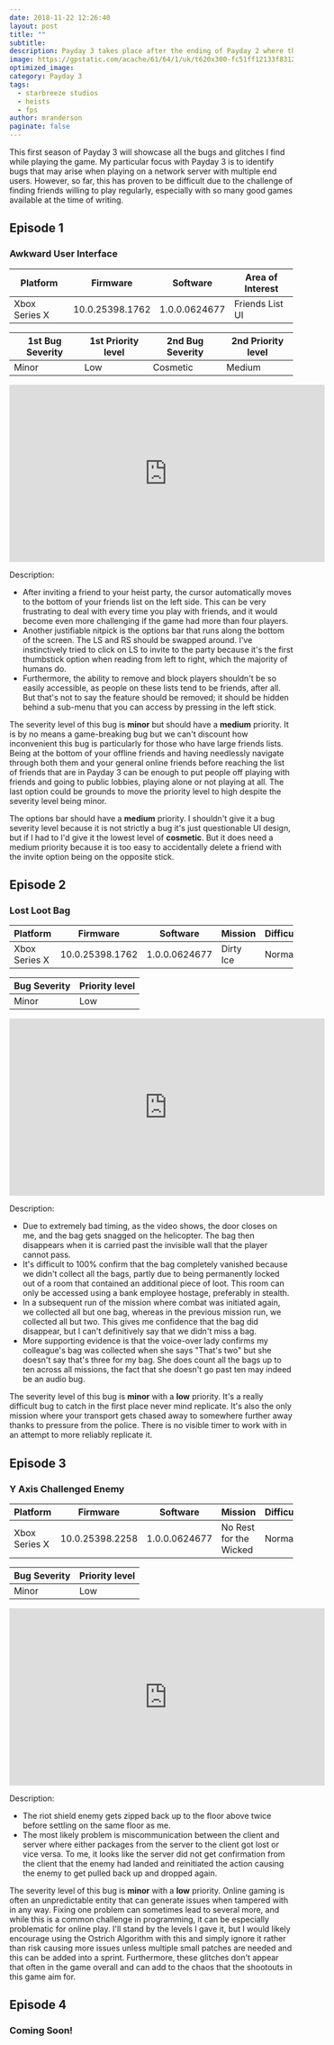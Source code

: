 ```yaml
---
date: 2018-11-22 12:26:40
layout: post
title: ""
subtitle: 
description: Payday 3 takes place after the ending of Payday 2 where the Payday Gang went separate ways and left their lives of crime, but being double-crossed and losing all of their money causes the Payday Gang to return to the life of crime.
image: https://gpstatic.com/acache/61/64/1/uk/t620x300-fc51ff12133f83121b596031562084e9.jpg
optimized_image: 
category: Payday 3
tags:
  - starbreeze studios
  - heists
  - fps
author: mranderson
paginate: false
---
```


This first season of Payday 3 will showcase all the bugs and glitches I find while playing the game. My particular focus with Payday 3 is to identify bugs that may arise when playing on a network server with multiple end users. However, so far, this has proven to be difficult due to the challenge of finding friends willing to play regularly, especially with so many good games available at the time of writing.

## Episode 1
### Awkward User Interface

<table>
    <thead>
      <tr>
        <th>Platform</th>
        <th>Firmware</th>
        <th>Software</th>
        <th>Area of Interest</th>
      </tr>
    </thead>
    <tbody>
      <tr>
        <td>Xbox Series X</td>
        <td>10.0.25398.1762</td>
        <td>1.0.0.0624677</td>
        <td>Friends List UI</td>
      </tr>
  </tbody>
</table>

<table>
    <thead>
      <tr>
        <th>1st Bug Severity</th>
        <th>1st Priority level</th>
        <th>2nd Bug Severity</th>
        <th>2nd Priority level</th>
      </tr>
    </thead>
    <tbody>
      <tr>
        <td>Minor</td>
        <td>Low</td>
        <td>Cosmetic</td>
        <td>Medium</td>
      </tr>
  </tbody>
</table>

<iframe width="560" height="315" src="https://www.youtube.com/embed/xWCbKr2Djpc?si=GWZxKdO60jWDcyH5" title="YouTube video player" frameborder="0" allow="accelerometer; autoplay; clipboard-write; encrypted-media; gyroscope; picture-in-picture; web-share" allowfullscreen></iframe>

Description:
* After inviting a friend to your heist party, the cursor automatically moves to the bottom of your friends list on the left side. This can be very frustrating to deal with every time you play with friends, and it would become even more challenging if the game had more than four players.
* Another justifiable nitpick is the options bar that runs along the bottom of the screen. The LS and RS should be swapped around. I've instinctively tried to click on LS to invite to the party because it's the first thumbstick option when reading from left to right, which the majority of humans do.
* Furthermore, the ability to remove and block players shouldn't be so easily accessible, as people on these lists tend to be friends, after all. But that's not to say the feature should be removed; it should be hidden behind a sub-menu that you can access by pressing in the left stick.

The severity level of this bug is **minor** but should have a **medium** priority. It is by no means a game-breaking bug but we can't discount how inconvenient this bug is particularly for those who have large friends lists. Being at the bottom of your offline friends and having needlessly navigate through both them and your general online friends before reaching the list of friends that are in Payday 3 can be enough to put people off playing with friends and going to public lobbies, playing alone or not playing at all. The last option could be grounds to move the priority level to high despite the severity level being minor.

The options bar should have a **medium** priority. I shouldn't give it a bug severity level because it is not strictly a bug it's just questionable UI design, but if I had to I'd give it the lowest level of **cosmetic**. But it does need a medium priority because it is too easy to accidentally delete a friend with the invite option being on the opposite stick.



## Episode 2
### Lost Loot Bag

<table>
    <thead>
      <tr>
        <th>Platform</th>
        <th>Firmware</th>
        <th>Software</th>
        <th>Mission</th>
        <th>Difficulty</th>
      </tr>
    </thead>
    <tbody>
      <tr>
        <td>Xbox Series X</td>
        <td>10.0.25398.1762</td>
        <td>1.0.0.0624677</td>
        <td>Dirty Ice</td>
        <td>Normal</td>
      </tr>
  </tbody>
</table>

<table>
    <thead>
      <tr>
        <th>Bug Severity</th>
        <th>Priority level</th>
      </tr>
    </thead>
    <tbody>
      <tr>
        <td>Minor</td>
        <td>Low</td>
      </tr>
  </tbody>
</table>

<iframe width="560" height="315" src="https://www.youtube.com/embed/93fXeVJI1bo?si=vLwDTrsi_uxxSF2I" title="YouTube video player" frameborder="0" allow="accelerometer; autoplay; clipboard-write; encrypted-media; gyroscope; picture-in-picture; web-share" allowfullscreen></iframe>


Description:
* Due to extremely bad timing, as the video shows, the door closes on me, and the bag gets snagged on the helicopter. The bag then disappears when it is carried past the invisible wall that the player cannot pass.
* It's difficult to 100% confirm that the bag completely vanished because we didn't collect all the bags, partly due to being permanently locked out of a room that contained an additional piece of loot. This room can only be accessed using a bank employee hostage, preferably in stealth.
* In a subsequent run of the mission where combat was initiated again, we collected all but one bag, whereas in the previous mission run, we collected all but two. This gives me confidence that the bag did disappear, but I can't definitively say that we didn't miss a bag. 
* More supporting evidence is that the voice-over lady confirms my colleague's bag was collected when she says "That's two" but she doesn't say that's three for my bag. She does count all the bags up to ten across all missions, the fact that she doesn't go past ten may indeed be an audio bug.

The severity level of this bug is **minor** with a **low** priority. It's a really difficult bug to catch in the first place never mind replicate. It's also the only mission where your transport gets chased away to somewhere further away thanks to pressure from the police. There is no visible timer to work with in an attempt to more reliably replicate it.



## Episode 3
### Y Axis Challenged Enemy

<table>
    <thead>
      <tr>
        <th>Platform</th>
        <th>Firmware</th>
        <th>Software</th>
        <th>Mission</th>
        <th>Difficulty</th>
      </tr>
    </thead>
    <tbody>
      <tr>
        <td>Xbox Series X</td>
        <td>10.0.25398.2258</td>
        <td>1.0.0.0624677</td>
        <td>No Rest for the Wicked</td>
        <td>Normal</td>
      </tr>
  </tbody>
</table>

<table>
    <thead>
      <tr>
        <th>Bug Severity</th>
        <th>Priority level</th>
      </tr>
    </thead>
    <tbody>
      <tr>
        <td>Minor</td>
        <td>Low</td>
      </tr>
  </tbody>
</table>

<iframe width="560" height="315" src="https://www.youtube.com/embed/K9Bj8Iw3u5I?si=x_skM-IKAyqAg33k" title="YouTube video player" frameborder="0" allow="accelerometer; autoplay; clipboard-write; encrypted-media; gyroscope; picture-in-picture; web-share" allowfullscreen></iframe>


Description:
* The riot shield enemy gets zipped back up to the floor above twice before settling on the same floor as me.
* The most likely problem is miscommunication between the client and server where either packages from the server to the client got lost or vice versa. To me, it looks like the server did not get confirmation from the client that the enemy had landed and reinitiated the action causing the enemy to get pulled back up and dropped again.

The severity level of this bug is **minor** with a **low** priority. Online gaming is often an unpredictable entity that can generate issues when tampered with in any way. Fixing one problem can sometimes lead to several more, and while this is a common challenge in programming, it can be especially problematic for online play. I'll stand by the levels I gave it, but I would likely encourage using the Ostrich Algorithm with this and simply ignore it rather than risk causing more issues unless multiple small patches are needed and this can be added into a sprint. Furthermore, these glitches don't appear that often in the game overall and can add to the chaos that the shootouts in this game aim for.



## Episode 4
### Coming Soon!